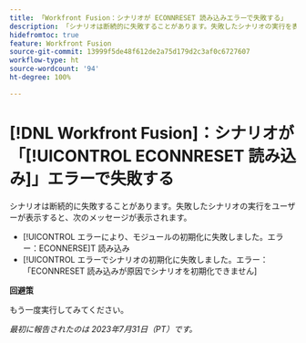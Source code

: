 ```yaml
---
title: 「Workfront Fusion：シナリオが ECONNRESET 読み込みエラーで失敗する」
description: 「シナリオは断続的に失敗することがあります。失敗したシナリオの実行を表示すると、ECONNRESET 読み込みというエラーメッセージが表示されます。」
hidefromtoc: true
feature: Workfront Fusion
source-git-commit: 13999f5de48f612de2a75d179d2c3af0c6727607
workflow-type: ht
source-wordcount: '94'
ht-degree: 100%

---
```



# [!DNL Workfront Fusion]：シナリオが「[!UICONTROL ECONNRESET 読み込み]」エラーで失敗する

シナリオは断続的に失敗することがあります。失敗したシナリオの実行をユーザーが表示すると、次のメッセージが表示されます。

* [!UICONTROL エラーにより、モジュールの初期化に失敗しました。エラー：ECONNERSE]T 読み込み
* [!UICONTROL エラーでシナリオの初期化に失敗しました。エラー：「ECONNRESET 読み込みが原因でシナリオを初期化できません]

**回避策**

もう一度実行してみてください。

_最初に報告されたのは 2023年7月31日（PT）です。_

